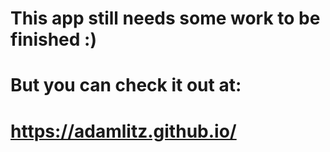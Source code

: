 # This app still needs some work to be finished :)

# But you can check it out at:
# https://adamlitz.github.io/
